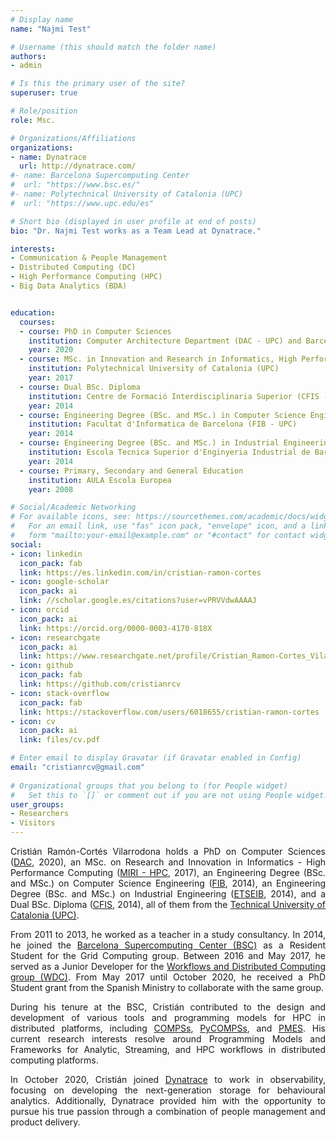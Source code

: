 ```yaml
---
# Display name
name: "Najmi Test"

# Username (this should match the folder name)
authors:
- admin

# Is this the primary user of the site?
superuser: true

# Role/position
role: Msc.

# Organizations/Affiliations
organizations:
- name: Dynatrace
  url: http://dynatrace.com/
#- name: Barcelona Supercomputing Center
#  url: "https://www.bsc.es/"
#- name: Polytechnical University of Catalonia (UPC)
#  url: "https://www.upc.edu/es"

# Short bio (displayed in user profile at end of posts)
bio: "Dr. Najmi Test works as a Team Lead at Dynatrace."

interests:
- Communication & People Management
- Distributed Computing (DC)
- High Performance Computing (HPC)
- Big Data Analytics (BDA)


education:
  courses:
  - course: PhD in Computer Sciences
    institution: Computer Architecture Department (DAC - UPC) and Barcelona Supercomputing Center (BSC)
    year: 2020
  - course: MSc. in Innovation and Research in Informatics, High Performance Computing (MIRI - HPC)
    institution: Polytechnical University of Catalonia (UPC)
    year: 2017
  - course: Dual BSc. Diploma
    institution: Centre de Formació Interdisciplinaria Superior (CFIS - UPC)
    year: 2014
  - course: Engineering Degree (BSc. and MSc.) in Computer Science Engineering
    institution: Facultat d'Informatica de Barcelona (FIB - UPC)
    year: 2014
  - course: Engineering Degree (BSc. and MSc.) in Industrial Engineering
    institution: Escola Tecnica Superior d'Enginyeria Industrial de Barcelona (ETSEIB - UPC)
    year: 2014
  - course: Primary, Secondary and General Education
    institution: AULA Escola Europea
    year: 2008

# Social/Academic Networking
# For available icons, see: https://sourcethemes.com/academic/docs/widgets/#icons
#   For an email link, use "fas" icon pack, "envelope" icon, and a link in the
#   form "mailto:your-email@example.com" or "#contact" for contact widget.
social:
- icon: linkedin
  icon_pack: fab
  link: https://es.linkedin.com/in/cristian-ramon-cortes
- icon: google-scholar
  icon_pack: ai
  link: //scholar.google.es/citations?user=vPRVVdwAAAAJ
- icon: orcid
  icon_pack: ai
  link: https://orcid.org/0000-0003-4170-818X
- icon: researchgate
  icon_pack: ai
  link: https://www.researchgate.net/profile/Cristian_Ramon-Cortes_Vilarrodona
- icon: github
  icon_pack: fab
  link: https://github.com/cristianrcv
- icon: stack-overflow
  icon_pack: fab
  link: https://stackoverflow.com/users/6018655/cristian-ramon-cortes
- icon: cv
  icon_pack: ai
  link: files/cv.pdf

# Enter email to display Gravatar (if Gravatar enabled in Config)
email: "cristianrcv@gmail.com"
  
# Organizational groups that you belong to (for People widget)
#   Set this to `[]` or comment out if you are not using People widget.  
user_groups:
- Researchers
- Visitors
---
```



<p align="justify">
Cristián Ramón-Cortés Vilarrodona holds a PhD on Computer Sciences (<a href="http://www.ac.upc.edu/es" target="_blank">DAC</a>, 2020), an MSc. on Research and Innovation in Informatics - High Performance Computing (<a href="https://masters.fib.upc.edu/masters/miri-high-performance-computing" target="_blank">MIRI - HPC</a>, 2017), an Engineering Degree (BSc. and MSc.) on Computer Science Engineering (<a href="https://www.fib.upc.edu/" target="_blank">FIB</a>, 2014), an Engineering Degree (BSc. and MSc.) on Industrial Engineering (<a href="https://etseib.upc.edu/ca" target="_blank">ETSEIB</a>, 2014), and a Dual BSc. Diploma (<a href="https://cfis.upc.edu/" target="_blank">CFIS</a>, 2014), all of them from the <a href="https://www.upc.edu/" target="_blank">Technical University of Catalonia (UPC)</a>.
</p>

<p align="justify">
From 2011 to 2013, he worked as a teacher in a study consultancy. In 2014, he joined the <a href="https://www.bsc.es/" target="_blank">Barcelona Supercomputing Center (BSC)</a> as a Resident Student for the Grid Computing group. Between 2016 and May 2017, he served as a Junior Developer for the <a href="https://www.bsc.es/discover-bsc/organisation/scientific-structure/workflows-and-distributed-computing" target="_blank">Workflows and Distributed Computing group (WDC)</a>. From May 2017 until October 2020, he received a PhD Student grant from the Spanish Ministry to collaborate with the same group.
</p>

<p align="justify">
During his tenure at the BSC, Cristián contributed to the design and development of various tools and programming models for HPC in distributed platforms, including <a href="http://compss.bsc.es" target="_blank">COMPSs</a>, <a href="http://compss.bsc.es" target="_blank">PyCOMPSs</a>, and <a href="https://www.bsc.es/research-and-development/software-and-apps/software-list/pmes" target="_blank">PMES</a>. His current research interests resolve around Programming Models and Frameworks for Analytic, Streaming, and HPC workflows in distributed computing platforms.
</p>

<p align="justify">
In October 2020, Cristián joined <a href="https://dynatrace.com/" target="_blank">Dynatrace</a> to work in observability, focusing on developing the next-generation storage for behavioural analytics. Additionally, Dynatrace provided him with the opportunity to pursue his true passion through a combination of people management and product delivery.
</p>
